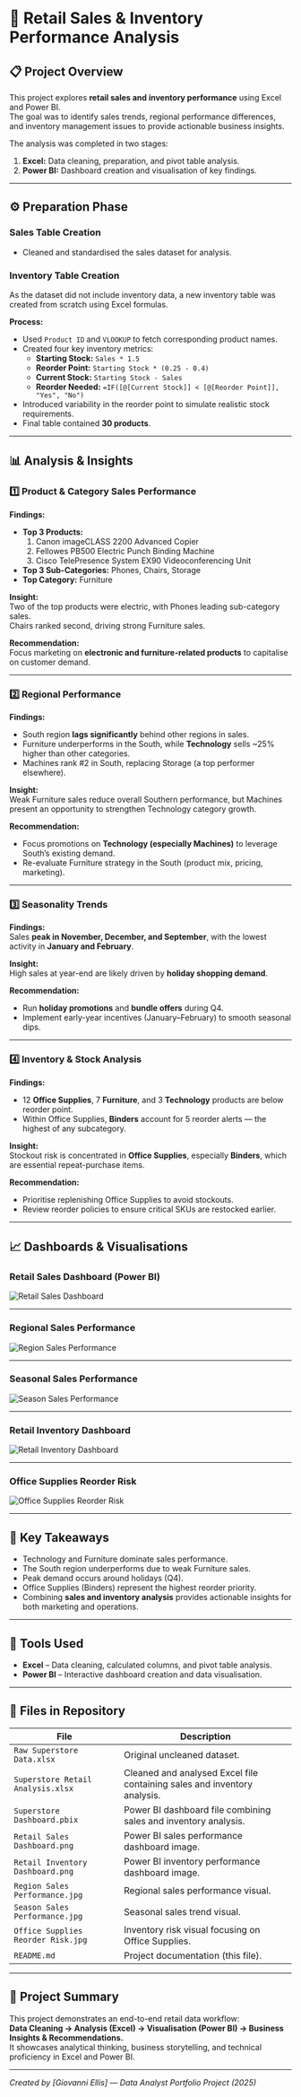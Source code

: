 # 🏪 Retail Sales & Inventory Performance Analysis

## 📋 Project Overview
This project explores **retail sales and inventory performance** using Excel and Power BI.  
The goal was to identify sales trends, regional performance differences, and inventory management issues to provide actionable business insights.

The analysis was completed in two stages:
1. **Excel:** Data cleaning, preparation, and pivot table analysis.  
2. **Power BI:** Dashboard creation and visualisation of key findings.

---

## ⚙️ Preparation Phase

### **Sales Table Creation**
- Cleaned and standardised the sales dataset for analysis.

### **Inventory Table Creation**
As the dataset did not include inventory data, a new inventory table was created from scratch using Excel formulas.  

**Process:**
- Used `Product ID` and `VLOOKUP` to fetch corresponding product names.  
- Created four key inventory metrics:
  - **Starting Stock:** `Sales * 1.5`
  - **Reorder Point:** `Starting Stock * (0.25 - 0.4)`
  - **Current Stock:** `Starting Stock - Sales`
  - **Reorder Needed:** `=IF([@[Current Stock]] < [@[Reorder Point]], "Yes", "No")`
- Introduced variability in the reorder point to simulate realistic stock requirements.  
- Final table contained **30 products**.

---

## 📊 Analysis & Insights

### **1️⃣ Product & Category Sales Performance**
**Findings:**
- **Top 3 Products:**  
  1. Canon imageCLASS 2200 Advanced Copier  
  2. Fellowes PB500 Electric Punch Binding Machine  
  3. Cisco TelePresence System EX90 Videoconferencing Unit  
- **Top 3 Sub-Categories:** Phones, Chairs, Storage  
- **Top Category:** Furniture  

**Insight:**  
Two of the top products were electric, with Phones leading sub-category sales.  
Chairs ranked second, driving strong Furniture sales.  

**Recommendation:**  
Focus marketing on **electronic and furniture-related products** to capitalise on customer demand.

---

### **2️⃣ Regional Performance**
**Findings:**
- South region **lags significantly** behind other regions in sales.  
- Furniture underperforms in the South, while **Technology** sells ~25% higher than other categories.  
- Machines rank #2 in South, replacing Storage (a top performer elsewhere).  

**Insight:**  
Weak Furniture sales reduce overall Southern performance, but Machines present an opportunity to strengthen Technology category growth.

**Recommendation:**  
- Focus promotions on **Technology (especially Machines)** to leverage South’s existing demand.  
- Re-evaluate Furniture strategy in the South (product mix, pricing, marketing).

---

### **3️⃣ Seasonality Trends**
**Findings:**  
Sales **peak in November, December, and September**, with the lowest activity in **January and February**.

**Insight:**  
High sales at year-end are likely driven by **holiday shopping demand**.

**Recommendation:**  
- Run **holiday promotions** and **bundle offers** during Q4.  
- Implement early-year incentives (January–February) to smooth seasonal dips.

---

### **4️⃣ Inventory & Stock Analysis**
**Findings:**
- 12 **Office Supplies**, 7 **Furniture**, and 3 **Technology** products are below reorder point.  
- Within Office Supplies, **Binders** account for 5 reorder alerts — the highest of any subcategory.  

**Insight:**  
Stockout risk is concentrated in **Office Supplies**, especially **Binders**, which are essential repeat-purchase items.  

**Recommendation:**  
- Prioritise replenishing Office Supplies to avoid stockouts.  
- Review reorder policies to ensure critical SKUs are restocked earlier.  

---

## 📈 Dashboards & Visualisations

### **Retail Sales Dashboard (Power BI)**
![Retail Sales Dashboard](Retail%20Sales%20Dashboard.png)

---

### **Regional Sales Performance**
![Region Sales Performance](Region%20Sales%20Performance.jpg)

---

### **Seasonal Sales Performance**
![Season Sales Performance](Season%20Sales%20Performance.jpg)

---

### **Retail Inventory Dashboard**
![Retail Inventory Dashboard](Retail%20Inventory%20Dashboard.png)

---

### **Office Supplies Reorder Risk**
![Office Supplies Reorder Risk](Office%20Supplies%20Reorder%20Risk.jpg)

---

## 🧠 Key Takeaways
- Technology and Furniture dominate sales performance.  
- The South region underperforms due to weak Furniture sales.  
- Peak demand occurs around holidays (Q4).  
- Office Supplies (Binders) represent the highest reorder priority.  
- Combining **sales and inventory analysis** provides actionable insights for both marketing and operations.

---

## 🧰 Tools Used
- **Excel** – Data cleaning, calculated columns, and pivot table analysis.  
- **Power BI** – Interactive dashboard creation and data visualisation.  

---

## 📂 Files in Repository
| File | Description |
|------|--------------|
| `Raw Superstore Data.xlsx` | Original uncleaned dataset. |
| `Superstore Retail Analysis.xlsx` | Cleaned and analysed Excel file containing sales and inventory analysis. |
| `Superstore Dashboard.pbix` | Power BI dashboard file combining sales and inventory analysis. |
| `Retail Sales Dashboard.png` | Power BI sales performance dashboard image. |
| `Retail Inventory Dashboard.png` | Power BI inventory performance dashboard image. |
| `Region Sales Performance.jpg` | Regional sales performance visual. |
| `Season Sales Performance.jpg` | Seasonal sales trend visual. |
| `Office Supplies Reorder Risk.jpg` | Inventory risk visual focusing on Office Supplies. |
| `README.md` | Project documentation (this file). |

---

## 🧩 Project Summary
This project demonstrates an end-to-end retail data workflow:  
**Data Cleaning → Analysis (Excel) → Visualisation (Power BI) → Business Insights & Recommendations.**  
It showcases analytical thinking, business storytelling, and technical proficiency in Excel and Power BI.

---

*Created by [Giovanni Ellis] — Data Analyst Portfolio Project (2025)*  
